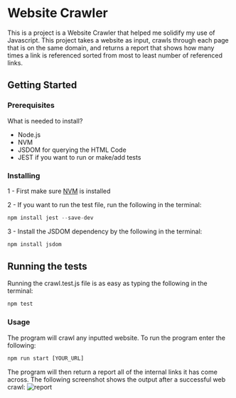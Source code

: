 # Website Crawler

This is a project is a Website Crawler that helped me solidify my use of Javascript. This project takes a website as input, crawls through each page that is on the same domain, and returns a report that shows how many times a link is referenced sorted from most to least number of referenced links.

## Getting Started

### Prerequisites

What is needed to install?
- Node.js
- NVM
- JSDOM for querying the HTML Code
- JEST if you want to run or make/add tests

### Installing

1 - First make sure [NVM](https://github.com/nvm-sh/nvm) is installed

2 - If you want to run the test file, run the following in the terminal:
```js
npm install jest --save-dev
```
3 - Install the JSDOM dependency by the following in the terminal:
```js
npm install jsdom
```

## Running the tests

Running the crawl.test.js file is as easy as typing the following in the terminal:
```js
npm test
```

### Usage

The program will crawl any inputted website. To run the program enter the following:

```js
npm run start [YOUR_URL]
```

The program will then return a report all of the internal links it has come across. The following screenshot shows the output after a successful web crawl:
![report](https://github.com/ejosborn/webcrawler/assets/92602032/4e415ad3-3c2e-4a6e-a9d3-5f5ec0796471)